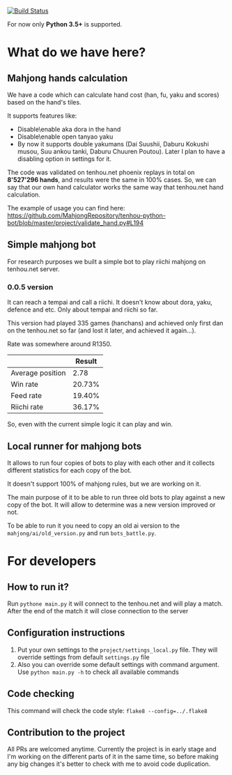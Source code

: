 [![Build Status](https://travis-ci.org/MahjongRepository/tenhou-python-bot.svg?branch=master)](https://travis-ci.org/MahjongRepository/tenhou-python-bot)

For now only **Python 3.5+** is supported.

# What do we have here?

## Mahjong hands calculation

We have a code which can calculate hand cost (han, fu, yaku and scores) based on the hand's tiles.

It supports features like:

- Disable\enable aka dora in the hand
- Disable\enable open tanyao yaku
- By now it supports double yakumans (Dai Suushii, Daburu Kokushi musou, Suu ankou tanki, 
Daburu Chuuren Poutou). Later I plan to have a disabling option in settings for it.

The code was validated on tenhou.net phoenix replays in total on **8'527'296 hands**, and 
results were the same in 100% cases.
So, we can say that our own hand calculator works the same way that tenhou.net hand calculation.

The example of usage you can find here: https://github.com/MahjongRepository/tenhou-python-bot/blob/master/project/validate_hand.py#L194

## Simple mahjong bot

For research purposes we built a simple bot to play riichi mahjong on tenhou.net server.

### 0.0.5 version

It can reach a tempai and call a riichi. It doesn't know about dora, yaku, defence and etc. 
Only about tempai and riichi so far.

This version had played 335 games (hanchans) and achieved only first dan on the tenhou.net so far
(and lost it later, and achieved it again...).

Rate was somewhere around R1350.

|   | Result |
| --- | --- |
| Average position | 2.78 |
| Win rate | 20.73% |
| Feed rate | 19.40% |
| Riichi rate| 36.17% |

So, even with the current simple logic it can play and win.

## Local runner for mahjong bots

It allows to run four copies of bots to play with each other and it collects 
different statistics for each copy of the bot.

It doesn't support 100% of mahjong rules, but we are working on it.

The main purpose of it to be able to run three old bots to play against a new copy of the bot. 
It will allow to determine was a new version improved or not.

To be able to run it you need to copy an old ai version to the `mahjong/ai/old_version.py` 
and run `bots_battle.py`.

# For developers

## How to run it?

Run `pythone main.py` it will connect to the tenhou.net and will play a match. 
After the end of the match it will close connection to the server

## Configuration instructions

1. Put your own settings to the `project/settings_local.py` file. 
They will override settings from default `settings.py` file
2. Also you can override some default settings with command argument. 
Use `python main.py -h` to check all available commands

## Code checking

This command will check the code style: `flake8 --config=../.flake8`

## Contribution to the project

All PRs are welcomed anytime. Currently the project is in early stage and 
I'm working on the different parts of it in the same time, so before making any 
big changes it's better to check with me to avoid code duplication.